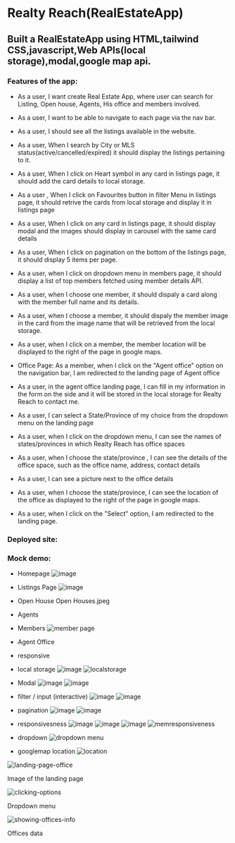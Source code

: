 ﻿# Realty Reach(RealEstateApp)

## Built a RealEstateApp using HTML,tailwind CSS,javascript,Web APIs(local storage),modal,google map api.

### Features of the app:
* As a user, I want create Real Estate App, where user can search for Listing, Open house, Agents, His office and members involved.

* As a user, I want to be able to navigate to each page via the nav bar.

* As a user, I should see all the listings available in the website.

* As a user, When I search by City or MLS status(active/cancelled/expired) it should display the listings pertaining to it.

* As a user, When I click on Heart symbol in any card in listings page, it should add the card details to local storage.

* As a user , When I click on Favourites button in filter Menu in listings page, it should retrive the cards from local storage and display it in listings page

* As a user, When I click on any card in listings page, it should display modal and the images should display in carousel with the same card details

* As a user, When I click on pagination on the bottom of the listings page, it should display 5 items per page.

* As a user, when I click on dropdown menu in members page, it should display a list of top members fetched using member details API.

* As a user, when I choose one member, it should dispaly a card along with the member full name and its details.

* As a user, when I choose a member, it should dispaly the member image in the card from the image name that will be retrieved from the local storage.

* As a user, when I click on a member, the member location will be displayed to the right of the page in google maps.

* Office Page: As a member, when I click on the "Agent office" option on the navigation bar, I am redirected to the landing page of Agent office

* As a user, in the agent office landing page, I can fill in my information in the form on the side and it will be stored in the local storage for Realty Reach to contact me.

* As a user, I can select a State/Province of my choice from the dropdown menu on the landing page 

* As a user, when I click on the dropdown menu, I can see the names of states/provinces in which Realty Reach has office spaces

* As a user, when I choose the state/province , I can see the details of the office space, such as the office name, address, contact details

* As a user, I can see a picture next to the office details 

* As a user, when I choose the state/province, I can see the location of the office as displayed to the right of the page in google maps.

* As a user, when I click on the "Select" option, I am redirected to the landing page.



### Deployed site:


### Mock demo:
* Homepage
![image](https://github.com/divyakrishnan15/RealEstateApp/assets/40469923/4a84818c-17bb-4ec2-b71c-74c3f5324306)

* Listings Page
![image](https://github.com/divyakrishnan15/RealEstateApp/assets/40469923/5cbd826e-796f-4766-8980-53c58ff07708)

* Open House
Open Houses.jpeg

* Agents

* Members
![member page](https://github.com/divyakrishnan15/RealEstateApp/assets/130253087/7eb1e86d-beb1-43a0-b185-8e8a4da26953)


* Agent Office

* responsive

* local storage
![image](https://github.com/divyakrishnan15/RealEstateApp/assets/40469923/71d86a3a-3a16-4afb-97b8-2db94b62957c)
![localstorage](https://github.com/divyakrishnan15/RealEstateApp/assets/130253087/1b73f089-aa5b-435c-b872-a3edc212041c)


* Modal
![image](https://github.com/divyakrishnan15/RealEstateApp/assets/40469923/9fe2f05b-924a-4f9e-ac60-698ee2f09ec2)
![image](https://github.com/divyakrishnan15/RealEstateApp/assets/40469923/d006142f-8545-41df-a66f-0e842bdbcdb5)


* filter / input (interactive)
![image](https://github.com/divyakrishnan15/RealEstateApp/assets/40469923/5334e158-993b-4ca1-9fec-5fd284e3e5bd)
![image](https://github.com/divyakrishnan15/RealEstateApp/assets/40469923/7d2876ad-a290-4ca3-87a3-023a15ae0052)

* pagination
 ![image](https://github.com/divyakrishnan15/RealEstateApp/assets/40469923/481752af-3c08-4c37-ae28-070234b0c07e)
 ![image](https://github.com/divyakrishnan15/RealEstateApp/assets/40469923/b673e891-4b94-43fb-afbd-2c1bc80e32dc)

* responsivesness
![image](https://github.com/divyakrishnan15/RealEstateApp/assets/40469923/1ec10e17-515b-4667-92d4-3a62b46e0c29)
![image](https://github.com/divyakrishnan15/RealEstateApp/assets/40469923/c04bba6f-9be7-48e9-bdab-501ed0b43424)
![image](https://github.com/divyakrishnan15/RealEstateApp/assets/40469923/69268477-f260-4b86-ab0d-e5b4f3195a48)
![memresponsiveness](https://github.com/divyakrishnan15/RealEstateApp/assets/130253087/5844304a-897e-4142-9347-0fce218ef8f1)

* dropdown
![dropdown menu](https://github.com/divyakrishnan15/RealEstateApp/assets/130253087/5ec485ea-8a7a-4add-b57f-10aae24e0f25)

* googlemap location
![location](https://github.com/divyakrishnan15/RealEstateApp/assets/130253087/ecb57139-4e6b-440d-853a-8dd205b81555)

![landing-page-office](https://github.com/divyakrishnan15/RealEstateApp/assets/129353324/e92912e9-97a8-4579-a868-0fa286965d6d)

Image of the landing page

![clicking-options](https://github.com/divyakrishnan15/RealEstateApp/assets/129353324/7282d0dd-d7fb-44e1-8bb8-9edcebe6c089)

Dropdown menu

![showing-offices-info](https://github.com/divyakrishnan15/RealEstateApp/assets/129353324/6ee0b5da-a2a7-47cf-88bd-49220e4c59e0)

Offices data





